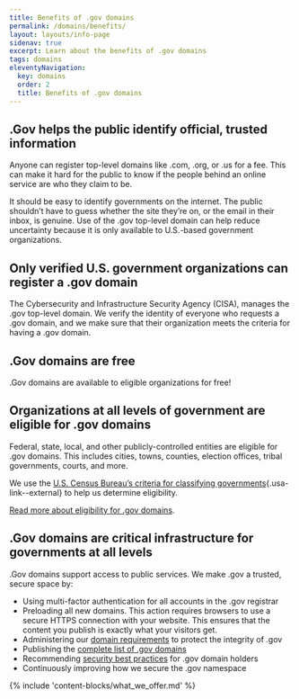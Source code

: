 ```yaml
---
title: Benefits of .gov domains
permalink: /domains/benefits/
layout: layouts/info-page
sidenav: true
excerpt: Learn about the benefits of .gov domains
tags: domains
eleventyNavigation:
  key: domains
  order: 2
  title: Benefits of .gov domains 
---
```


## .Gov helps the public identify official, trusted information

Anyone can register top-level domains like .com, .org, or .us for a fee. This can make it hard for the public to know if the people behind an online service are who they claim to be.

It should be easy to identify governments on the internet. The public shouldn’t have to guess whether the site they’re on, or the email in their inbox, is genuine. Use of the .gov top-level domain can help reduce uncertainty because it is only available to U.S.-based government organizations. 

## Only verified U.S. government organizations can register a .gov domain 

The Cybersecurity and Infrastructure Security Agency (CISA), manages the .gov top-level domain. We verify the identity of everyone who requests a .gov domain, and we make sure that their organization meets the criteria for having a .gov domain.

## .Gov domains are free

.Gov domains are available to eligible organizations for free! 

## Organizations at all levels of government are eligible for .gov domains

Federal, state, local, and other publicly-controlled entities are eligible for .gov domains. This includes cities, towns, counties, election offices, tribal governments, courts, and more.

We use the [U.S. Census Bureau’s criteria for classifying governments](https://www.census.gov/programs-surveys/gus/technical-documentation/methodology/population-of-interest1.html){.usa-link--external} to help us determine eligibility.

[Read more about eligibility for .gov domains](../../domains/eligibility/).

## .Gov domains are critical infrastructure for governments at all levels

.Gov domains support access to public services. We make .gov a trusted, secure space by:
- Using multi-factor authentication for all accounts in the .gov registrar
- Preloading all new domains. This action requires browsers to use a secure HTTPS connection with your website. This ensures that the content you publish is exactly what your visitors get.
- Administering our [domain requirements](../../domains/requirements) to protect the integrity of .gov
- Publishing the [complete list of .gov domains](../../about/data) 
- Recommending [security best practices](../../domains/security) for .gov domain holders
- Continuously improving how we secure the .gov namespace

{% include 'content-blocks/what_we_offer.md' %}
